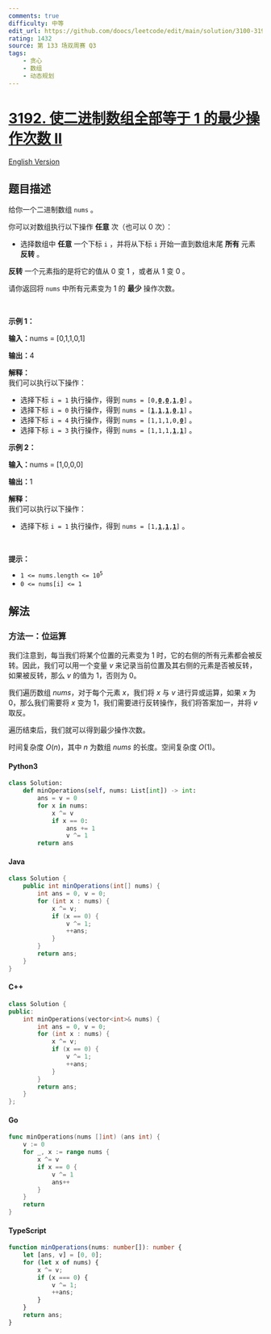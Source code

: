 ```yaml
---
comments: true
difficulty: 中等
edit_url: https://github.com/doocs/leetcode/edit/main/solution/3100-3199/3192.Minimum%20Operations%20to%20Make%20Binary%20Array%20Elements%20Equal%20to%20One%20II/README.md
rating: 1432
source: 第 133 场双周赛 Q3
tags:
    - 贪心
    - 数组
    - 动态规划
---
```


<!-- problem:start -->

# [3192. 使二进制数组全部等于 1 的最少操作次数 II](https://leetcode.cn/problems/minimum-operations-to-make-binary-array-elements-equal-to-one-ii)

[English Version](/solution/3100-3199/3192.Minimum%20Operations%20to%20Make%20Binary%20Array%20Elements%20Equal%20to%20One%20II/README_EN.md)

## 题目描述

<!-- description:start -->

<p>给你一个二进制数组&nbsp;<code>nums</code>&nbsp;。</p>

<p>你可以对数组执行以下操作&nbsp;<strong>任意</strong>&nbsp;次（也可以 0 次）：</p>

<ul>
	<li>选择数组中 <strong>任意</strong>&nbsp;一个下标 <code>i</code>&nbsp;，并将从下标 <code>i</code>&nbsp;开始一直到数组末尾 <strong>所有</strong>&nbsp;元素 <strong>反转</strong>&nbsp;。</li>
</ul>

<p><b>反转</b>&nbsp;一个元素指的是将它的值从 0 变 1 ，或者从 1 变 0 。</p>

<p>请你返回将 <code>nums</code>&nbsp;中所有元素变为 1 的 <strong>最少</strong>&nbsp;操作次数。</p>

<p>&nbsp;</p>

<p><strong class="example">示例 1：</strong></p>

<div class="example-block">
<p><span class="example-io"><b>输入：</b>nums = [0,1,1,0,1]</span></p>

<p><span class="example-io"><b>输出：</b>4</span></p>

<p><strong>解释：</strong><br />
我们可以执行以下操作：</p>

<ul>
	<li>选择下标&nbsp;<code>i = 1</code>&nbsp;执行操作，得到<span class="example-io">&nbsp;<code>nums = [0,<u><strong>0</strong></u>,<u><strong>0</strong></u>,<u><strong>1</strong></u>,<u><strong>0</strong></u>]</code>&nbsp;。</span></li>
	<li>选择下标&nbsp;<code>i = 0</code>&nbsp;执行操作，得到<span class="example-io">&nbsp;<code>nums = [<u><strong>1</strong></u>,<u><strong>1</strong></u>,<u><strong>1</strong></u>,<u><strong>0</strong></u>,<u><strong>1</strong></u>]</code>&nbsp;。</span></li>
	<li>选择下标&nbsp;<code>i = 4</code>&nbsp;执行操作，得到<span class="example-io">&nbsp;<code>nums = [1,1,1,0,<u><strong>0</strong></u>]</code>&nbsp;。</span></li>
	<li>选择下标&nbsp;<code>i = 3</code>&nbsp;执行操作，得到<span class="example-io">&nbsp;<code>nums = [1,1,1,<u><strong>1</strong></u>,<u><strong>1</strong></u>]</code>&nbsp;。</span></li>
</ul>
</div>

<p><strong class="example">示例 2：</strong></p>

<div class="example-block">
<p><span class="example-io"><b>输入：</b>nums = [1,0,0,0]</span></p>

<p><span class="example-io"><b>输出：</b>1</span></p>

<p><strong>解释：</strong><br />
我们可以执行以下操作：</p>

<ul>
	<li>选择下标&nbsp;<code>i = 1</code>&nbsp;执行操作，得到<span class="example-io">&nbsp;<code>nums = [1,<u><strong>1</strong></u>,<u><strong>1</strong></u>,<u><strong>1</strong></u>]</code>&nbsp;。</span></li>
</ul>
</div>

<p>&nbsp;</p>

<p><strong>提示：</strong></p>

<ul>
	<li><code>1 &lt;= nums.length &lt;= 10<sup>5</sup></code></li>
	<li><code>0 &lt;= nums[i] &lt;= 1</code></li>
</ul>

<!-- description:end -->

## 解法

<!-- solution:start -->

### 方法一：位运算

我们注意到，每当我们将某个位置的元素变为 1 时，它的右侧的所有元素都会被反转。因此，我们可以用一个变量 $v$ 来记录当前位置及其右侧的元素是否被反转，如果被反转，那么 $v$ 的值为 1，否则为 0。

我们遍历数组 $\textit{nums}$，对于每个元素 $x$，我们将 $x$ 与 $v$ 进行异或运算，如果 $x$ 为 0，那么我们需要将 $x$ 变为 1，我们需要进行反转操作，我们将答案加一，并将 $v$ 取反。

遍历结束后，我们就可以得到最少操作次数。

时间复杂度 $O(n)$，其中 $n$ 为数组 $\textit{nums}$ 的长度。空间复杂度 $O(1)$。

<!-- tabs:start -->

#### Python3

```python
class Solution:
    def minOperations(self, nums: List[int]) -> int:
        ans = v = 0
        for x in nums:
            x ^= v
            if x == 0:
                ans += 1
                v ^= 1
        return ans
```

#### Java

```java
class Solution {
    public int minOperations(int[] nums) {
        int ans = 0, v = 0;
        for (int x : nums) {
            x ^= v;
            if (x == 0) {
                v ^= 1;
                ++ans;
            }
        }
        return ans;
    }
}
```

#### C++

```cpp
class Solution {
public:
    int minOperations(vector<int>& nums) {
        int ans = 0, v = 0;
        for (int x : nums) {
            x ^= v;
            if (x == 0) {
                v ^= 1;
                ++ans;
            }
        }
        return ans;
    }
};
```

#### Go

```go
func minOperations(nums []int) (ans int) {
	v := 0
	for _, x := range nums {
		x ^= v
		if x == 0 {
			v ^= 1
			ans++
		}
	}
	return
}
```

#### TypeScript

```ts
function minOperations(nums: number[]): number {
    let [ans, v] = [0, 0];
    for (let x of nums) {
        x ^= v;
        if (x === 0) {
            v ^= 1;
            ++ans;
        }
    }
    return ans;
}
```

<!-- tabs:end -->

<!-- solution:end -->

<!-- problem:end -->
